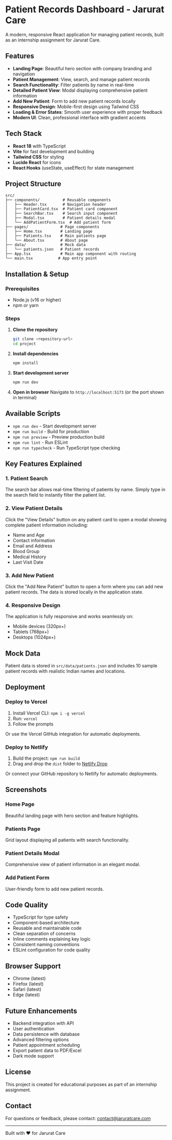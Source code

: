 # Patient Records Dashboard - Jarurat Care

A modern, responsive React application for managing patient records, built as an internship assignment for Jarurat Care.

## Features

- **Landing Page**: Beautiful hero section with company branding and navigation
- **Patient Management**: View, search, and manage patient records
- **Search Functionality**: Filter patients by name in real-time
- **Detailed Patient View**: Modal displaying comprehensive patient information
- **Add New Patient**: Form to add new patient records locally
- **Responsive Design**: Mobile-first design using Tailwind CSS
- **Loading & Error States**: Smooth user experience with proper feedback
- **Modern UI**: Clean, professional interface with gradient accents

## Tech Stack

- **React 18** with TypeScript
- **Vite** for fast development and building
- **Tailwind CSS** for styling
- **Lucide React** for icons
- **React Hooks** (useState, useEffect) for state management

## Project Structure

```
src/
├── components/          # Reusable components
│   ├── Header.tsx       # Navigation header
│   ├── PatientCard.tsx  # Patient card component
│   ├── SearchBar.tsx    # Search input component
│   ├── Modal.tsx        # Patient details modal
│   └── AddPatientForm.tsx  # Add patient form
├── pages/              # Page components
│   ├── Home.tsx        # Landing page
│   ├── Patients.tsx    # Main patients page
│   └── About.tsx       # About page
├── data/               # Mock data
│   └── patients.json   # Patient records
├── App.tsx             # Main app component with routing
└── main.tsx           # App entry point
```

## Installation & Setup

### Prerequisites

- Node.js (v16 or higher)
- npm or yarn

### Steps

1. **Clone the repository**
   ```bash
   git clone <repository-url>
   cd project
   ```

2. **Install dependencies**
   ```bash
   npm install
   ```

3. **Start development server**
   ```bash
   npm run dev
   ```

4. **Open in browser**
   Navigate to `http://localhost:5173` (or the port shown in terminal)

## Available Scripts

- `npm run dev` - Start development server
- `npm run build` - Build for production
- `npm run preview` - Preview production build
- `npm run lint` - Run ESLint
- `npm run typecheck` - Run TypeScript type checking

## Key Features Explained

### 1. Patient Search
The search bar allows real-time filtering of patients by name. Simply type in the search field to instantly filter the patient list.

### 2. View Patient Details
Click the "View Details" button on any patient card to open a modal showing complete patient information including:
- Name and Age
- Contact information
- Email and Address
- Blood Group
- Medical History
- Last Visit Date

### 3. Add New Patient
Click the "Add New Patient" button to open a form where you can add new patient records. The data is stored locally in the application state.

### 4. Responsive Design
The application is fully responsive and works seamlessly on:
- Mobile devices (320px+)
- Tablets (768px+)
- Desktops (1024px+)

## Mock Data

Patient data is stored in `src/data/patients.json` and includes 10 sample patient records with realistic Indian names and locations.

## Deployment

### Deploy to Vercel

1. Install Vercel CLI: `npm i -g vercel`
2. Run: `vercel`
3. Follow the prompts

Or use the Vercel GitHub integration for automatic deployments.

### Deploy to Netlify

1. Build the project: `npm run build`
2. Drag and drop the `dist` folder to [Netlify Drop](https://app.netlify.com/drop)

Or connect your GitHub repository to Netlify for automatic deployments.

## Screenshots

### Home Page
Beautiful landing page with hero section and feature highlights.

### Patients Page
Grid layout displaying all patients with search functionality.

### Patient Details Modal
Comprehensive view of patient information in an elegant modal.

### Add Patient Form
User-friendly form to add new patient records.

## Code Quality

- TypeScript for type safety
- Component-based architecture
- Reusable and maintainable code
- Clean separation of concerns
- Inline comments explaining key logic
- Consistent naming conventions
- ESLint configuration for code quality

## Browser Support

- Chrome (latest)
- Firefox (latest)
- Safari (latest)
- Edge (latest)

## Future Enhancements

- Backend integration with API
- User authentication
- Data persistence with database
- Advanced filtering options
- Patient appointment scheduling
- Export patient data to PDF/Excel
- Dark mode support

## License

This project is created for educational purposes as part of an internship assignment.

## Contact

For questions or feedback, please contact: contact@jaruratcare.com

---

Built with ❤️ for Jarurat Care
